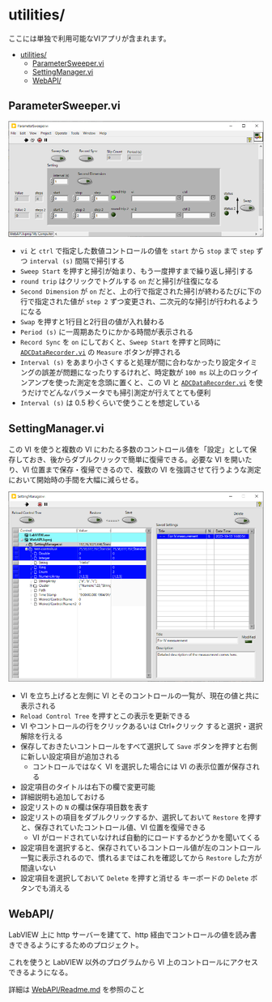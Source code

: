 utilities/
==

ここには単独で利用可能なVIアプリが含まれます。

- [utilities/](#utilities)
  - [ParameterSweeper.vi](#parametersweepervi)
  - [SettingManager.vi](#settingmanagervi)
  - [WebAPI/](#webapi)

ParameterSweeper.vi
--

![](image4md/panel-ParameterSweeper.png)

- `vi` と `ctrl` で指定した数値コントロールの値を `start` から `stop` まで `step` ずつ `interval (s)` 間隔で掃引する
- `Sweep Start` を押すと掃引が始まり、もう一度押すまで繰り返し掃引する
- `round trip` はクリックでトグルする `on` だと掃引が往復になる
- `Second Dimension` が `on` だと、上の行で指定された掃引が終わるたびに下の行で指定された値が `step 2` ずつ変更され、二次元的な掃引が行われるようになる
- `Swap` を押すと1行目と2行目の値が入れ替わる
- `Period (s)` に一周期あたりにかかる時間が表示される
- `Record Sync` を `on` にしておくと、`Sweep Start` を押すと同時に [`ADCDataRecorder.vi`](../hardware/Readme.md#adcdatarecordervi--adc-の電圧値を記録するアプリ) の `Measure` ボタンが押される
- `Interval (s)` をあまり小さくすると処理が間に合わなかったり設定タイミングの誤差が問題になったりするけれど、時定数が `100 ms` 以上のロックインアンプを使った測定を念頭に置くと、この VI と [`ADCDataRecorder.vi`](../hardware/Readme.md#adcdatarecordervi--adc-の電圧値を記録するアプリ) を使うだけでどんなパラメータでも掃引測定が行えてとても便利
- `Interval (s)` は 0.5 秒くらいで使うことを想定している

SettingManager.vi
--

この VI を使うと複数の VI にわたる多数のコントロール値を「設定」として保存しておき、後からダブルクリックで簡単に復帰できる。必要な VI を開いたり、VI 位置まで保存・復帰できるので、複数の VI を強調させて行うような測定において開始時の手間を大幅に減らせる。

![](image4md/panel-SettingManager.png)

- VI を立ち上げると左側に VI とそのコントロールの一覧が、現在の値と共に表示される
- `Reload Control Tree` を押すとこの表示を更新できる
- VI やコントロールの行をクリックあるいは Ctrl+クリック すると選択・選択解除を行える
- 保存しておきたいコントロールをすべて選択して `Save` ボタンを押すと右側に新しい設定項目が追加される
  - コントロールではなく VI を選択した場合には VI の表示位置が保存される
- 設定項目のタイトルは右下の欄で変更可能
- 詳細説明も追加しておける
- 設定リストの `N` の欄は保存項目数を表す
- 設定リストの項目をダブルクリックするか、選択しておいて `Restore` を押すと、保存されていたコントロール値、VI 位置を復帰できる
  - VI がロードされていなければ自動的にロードするかどうかを聞いてくる
- 設定項目を選択すると、保存されているコントロール値が左のコントロール一覧に表示されるので、慣れるまではこれを確認してから `Restore` した方が間違いない
- 設定項目を選択しておいて `Delete` を押すと消せる キーボードの `Delete` ボタンでも消える


WebAPI/
--

LabVIEW 上に http サーバーを建てて、http 経由でコントロールの値を読み書きできるようにするためのプロジェクト。

これを使うと LabVIEW 以外のプログラムから VI 上のコントロールにアクセスできるようになる。

詳細は [WebAPI/Readme.md](WebAPI/Readme.md) を参照のこと
